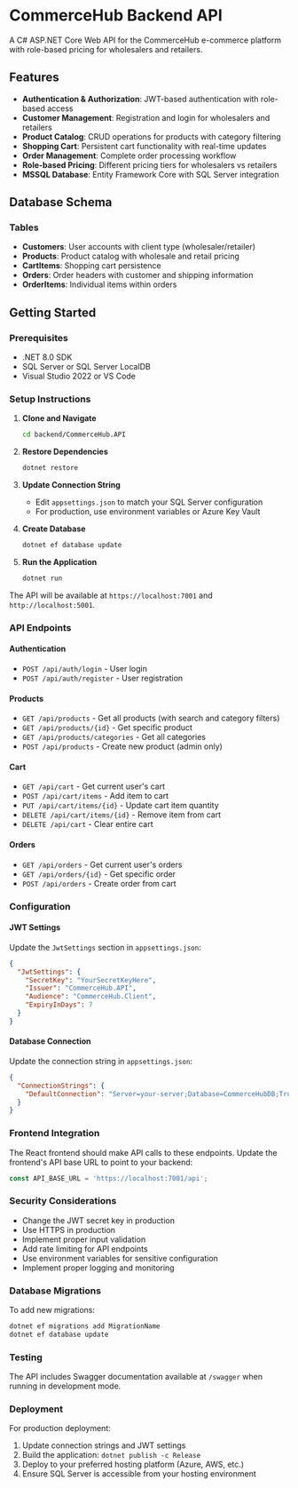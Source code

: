 # CommerceHub Backend API

A C# ASP.NET Core Web API for the CommerceHub e-commerce platform with role-based pricing for wholesalers and retailers.

## Features

- **Authentication & Authorization**: JWT-based authentication with role-based access
- **Customer Management**: Registration and login for wholesalers and retailers
- **Product Catalog**: CRUD operations for products with category filtering
- **Shopping Cart**: Persistent cart functionality with real-time updates
- **Order Management**: Complete order processing workflow
- **Role-based Pricing**: Different pricing tiers for wholesalers vs retailers
- **MSSQL Database**: Entity Framework Core with SQL Server integration

## Database Schema

### Tables
- **Customers**: User accounts with client type (wholesaler/retailer)
- **Products**: Product catalog with wholesale and retail pricing
- **CartItems**: Shopping cart persistence
- **Orders**: Order headers with customer and shipping information
- **OrderItems**: Individual items within orders

## Getting Started

### Prerequisites
- .NET 8.0 SDK
- SQL Server or SQL Server LocalDB
- Visual Studio 2022 or VS Code

### Setup Instructions

1. **Clone and Navigate**
   ```bash
   cd backend/CommerceHub.API
   ```

2. **Restore Dependencies**
   ```bash
   dotnet restore
   ```

3. **Update Connection String**
   - Edit `appsettings.json` to match your SQL Server configuration
   - For production, use environment variables or Azure Key Vault

4. **Create Database**
   ```bash
   dotnet ef database update
   ```

5. **Run the Application**
   ```bash
   dotnet run
   ```

The API will be available at `https://localhost:7001` and `http://localhost:5001`.

### API Endpoints

#### Authentication
- `POST /api/auth/login` - User login
- `POST /api/auth/register` - User registration

#### Products
- `GET /api/products` - Get all products (with search and category filters)
- `GET /api/products/{id}` - Get specific product
- `GET /api/products/categories` - Get all categories
- `POST /api/products` - Create new product (admin only)

#### Cart
- `GET /api/cart` - Get current user's cart
- `POST /api/cart/items` - Add item to cart
- `PUT /api/cart/items/{id}` - Update cart item quantity
- `DELETE /api/cart/items/{id}` - Remove item from cart
- `DELETE /api/cart` - Clear entire cart

#### Orders
- `GET /api/orders` - Get current user's orders
- `GET /api/orders/{id}` - Get specific order
- `POST /api/orders` - Create order from cart

### Configuration

#### JWT Settings
Update the `JwtSettings` section in `appsettings.json`:
```json
{
  "JwtSettings": {
    "SecretKey": "YourSecretKeyHere",
    "Issuer": "CommerceHub.API",
    "Audience": "CommerceHub.Client",
    "ExpiryInDays": 7
  }
}
```

#### Database Connection
Update the connection string in `appsettings.json`:
```json
{
  "ConnectionStrings": {
    "DefaultConnection": "Server=your-server;Database=CommerceHubDB;Trusted_Connection=true;"
  }
}
```

### Frontend Integration

The React frontend should make API calls to these endpoints. Update the frontend's API base URL to point to your backend:

```typescript
const API_BASE_URL = 'https://localhost:7001/api';
```

### Security Considerations

- Change the JWT secret key in production
- Use HTTPS in production
- Implement proper input validation
- Add rate limiting for API endpoints
- Use environment variables for sensitive configuration
- Implement proper logging and monitoring

### Database Migrations

To add new migrations:
```bash
dotnet ef migrations add MigrationName
dotnet ef database update
```

### Testing

The API includes Swagger documentation available at `/swagger` when running in development mode.

### Deployment

For production deployment:
1. Update connection strings and JWT settings
2. Build the application: `dotnet publish -c Release`
3. Deploy to your preferred hosting platform (Azure, AWS, etc.)
4. Ensure SQL Server is accessible from your hosting environment